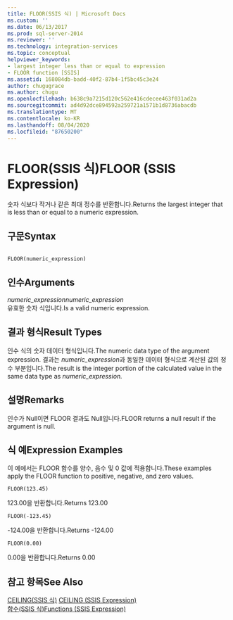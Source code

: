 ```yaml
---
title: FLOOR(SSIS 식) | Microsoft Docs
ms.custom: ''
ms.date: 06/13/2017
ms.prod: sql-server-2014
ms.reviewer: ''
ms.technology: integration-services
ms.topic: conceptual
helpviewer_keywords:
- largest integer less than or equal to expression
- FLOOR function [SSIS]
ms.assetid: 168084db-badd-40f2-87b4-1f5bc45c3e24
author: chugugrace
ms.author: chugu
ms.openlocfilehash: b638c9a7215d120c562e416cdecee463f031ad2a
ms.sourcegitcommit: ad4d92dce894592a259721a1571b1d8736abacdb
ms.translationtype: MT
ms.contentlocale: ko-KR
ms.lasthandoff: 08/04/2020
ms.locfileid: "87650200"
---
```

# <a name="floor-ssis-expression"></a><span data-ttu-id="81d34-102">FLOOR(SSIS 식)</span><span class="sxs-lookup"><span data-stu-id="81d34-102">FLOOR (SSIS Expression)</span></span>
  <span data-ttu-id="81d34-103">숫자 식보다 작거나 같은 최대 정수를 반환합니다.</span><span class="sxs-lookup"><span data-stu-id="81d34-103">Returns the largest integer that is less than or equal to a numeric expression.</span></span>  
  
## <a name="syntax"></a><span data-ttu-id="81d34-104">구문</span><span class="sxs-lookup"><span data-stu-id="81d34-104">Syntax</span></span>  
  
```  
  
FLOOR(numeric_expression)  
```  
  
## <a name="arguments"></a><span data-ttu-id="81d34-105">인수</span><span class="sxs-lookup"><span data-stu-id="81d34-105">Arguments</span></span>  
 <span data-ttu-id="81d34-106">*numeric_expression*</span><span class="sxs-lookup"><span data-stu-id="81d34-106">*numeric_expression*</span></span>  
 <span data-ttu-id="81d34-107">유효한 숫자 식입니다.</span><span class="sxs-lookup"><span data-stu-id="81d34-107">Is a valid numeric expression.</span></span>  
  
## <a name="result-types"></a><span data-ttu-id="81d34-108">결과 형식</span><span class="sxs-lookup"><span data-stu-id="81d34-108">Result Types</span></span>  
 <span data-ttu-id="81d34-109">인수 식의 숫자 데이터 형식입니다.</span><span class="sxs-lookup"><span data-stu-id="81d34-109">The numeric data type of the argument expression.</span></span> <span data-ttu-id="81d34-110">결과는 *numeric_expression*과 동일한 데이터 형식으로 계산된 값의 정수 부분입니다.</span><span class="sxs-lookup"><span data-stu-id="81d34-110">The result is the integer portion of the calculated value in the same data type as *numeric_expression.*</span></span>  
  
## <a name="remarks"></a><span data-ttu-id="81d34-111">설명</span><span class="sxs-lookup"><span data-stu-id="81d34-111">Remarks</span></span>  
 <span data-ttu-id="81d34-112">인수가 Null이면 FLOOR 결과도 Null입니다.</span><span class="sxs-lookup"><span data-stu-id="81d34-112">FLOOR returns a null result if the argument is null.</span></span>  
  
## <a name="expression-examples"></a><span data-ttu-id="81d34-113">식 예</span><span class="sxs-lookup"><span data-stu-id="81d34-113">Expression Examples</span></span>  
 <span data-ttu-id="81d34-114">이 예에서는 FLOOR 함수를 양수, 음수 및 0 값에 적용합니다.</span><span class="sxs-lookup"><span data-stu-id="81d34-114">These examples apply the FLOOR function to positive, negative, and zero values.</span></span>  
  
```  
FLOOR(123.45)  
```  
  
 <span data-ttu-id="81d34-115">123.00을 반환합니다.</span><span class="sxs-lookup"><span data-stu-id="81d34-115">Returns 123.00</span></span>  
  
```  
FLOOR(-123.45)  
```  
  
 <span data-ttu-id="81d34-116">-124.00을 반환합니다.</span><span class="sxs-lookup"><span data-stu-id="81d34-116">Returns -124.00</span></span>  
  
```  
FLOOR(0.00)  
```  
  
 <span data-ttu-id="81d34-117">0\.00을 반환합니다.</span><span class="sxs-lookup"><span data-stu-id="81d34-117">Returns 0.00</span></span>  
  
## <a name="see-also"></a><span data-ttu-id="81d34-118">참고 항목</span><span class="sxs-lookup"><span data-stu-id="81d34-118">See Also</span></span>  
 <span data-ttu-id="81d34-119">[CEILING&#40;SSIS 식&#41;](ceiling-ssis-expression.md) </span><span class="sxs-lookup"><span data-stu-id="81d34-119">[CEILING &#40;SSIS Expression&#41;](ceiling-ssis-expression.md) </span></span>  
 [<span data-ttu-id="81d34-120">함수&#40;SSIS 식&#41;</span><span class="sxs-lookup"><span data-stu-id="81d34-120">Functions &#40;SSIS Expression&#41;</span></span>](functions-ssis-expression.md)  
  
  
